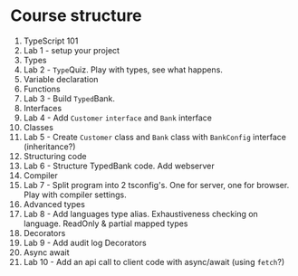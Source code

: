 # Course structure

1. TypeScript 101
1. Lab 1 - setup your project
1. Types
1. Lab 2 - `Type`Quiz. Play with types, see what happens.
1. Variable declaration
1. Functions
1. Lab 3 - Build `Typed`Bank.
1. Interfaces
1. Lab 4 - Add `Customer` `interface` and `Bank` interface
1. Classes
1. Lab 5 - Create `Customer` class and `Bank` class with `BankConfig` interface (inheritance?)
1. Structuring code
1. Lab 6 - Structure TypedBank code. Add webserver
1. Compiler
1. Lab 7 - Split program into 2 tsconfig's. One for server, one for browser. Play with compiler settings.
1. Advanced types
1. Lab 8 - Add languages type alias. Exhaustiveness checking on language. ReadOnly & partial mapped types
1. Decorators
1. Lab 9 - Add audit log Decorators
1. Async await
1. Lab 10 - Add an api call to client code with async/await (using `fetch`?)
